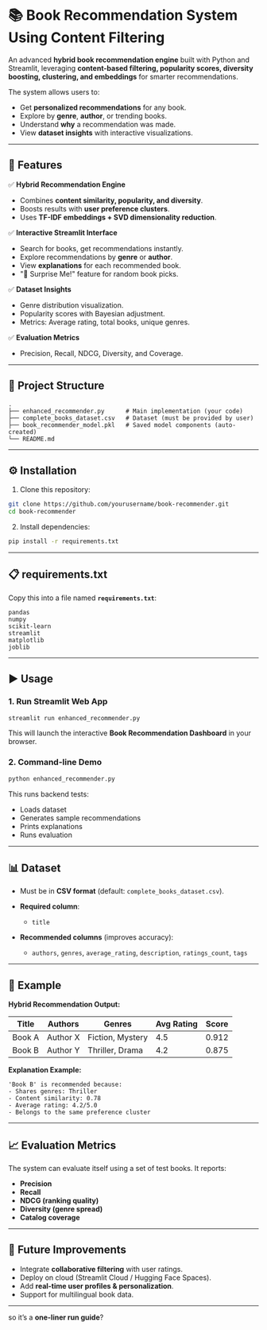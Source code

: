 

# 📚 Book Recommendation System Using Content Filtering

An advanced **hybrid book recommendation engine** built with Python and Streamlit, leveraging **content-based filtering, popularity scores, diversity boosting, clustering, and embeddings** for smarter recommendations.

The system allows users to:

* Get **personalized recommendations** for any book.
* Explore by **genre**, **author**, or trending books.
* Understand **why** a recommendation was made.
* View **dataset insights** with interactive visualizations.

---

## 🚀 Features

✅ **Hybrid Recommendation Engine**

* Combines **content similarity, popularity, and diversity**.
* Boosts results with **user preference clusters**.
* Uses **TF-IDF embeddings + SVD dimensionality reduction**.

✅ **Interactive Streamlit Interface**

* Search for books, get recommendations instantly.
* Explore recommendations by **genre** or **author**.
* View **explanations** for each recommended book.
* "🎲 Surprise Me!" feature for random book picks.

✅ **Dataset Insights**

* Genre distribution visualization.
* Popularity scores with Bayesian adjustment.
* Metrics: Average rating, total books, unique genres.

✅ **Evaluation Metrics**

* Precision, Recall, NDCG, Diversity, and Coverage.

---

## 📂 Project Structure

```
.
├── enhanced_recommender.py      # Main implementation (your code)
├── complete_books_dataset.csv   # Dataset (must be provided by user)
├── book_recommender_model.pkl   # Saved model components (auto-created)
└── README.md
```

---

## ⚙️ Installation

1. Clone this repository:

```bash
git clone https://github.com/yourusername/book-recommender.git
cd book-recommender
```

2. Install dependencies:

```bash
pip install -r requirements.txt
```

---

## 📋 requirements.txt

Copy this into a file named **`requirements.txt`**:

```
pandas
numpy
scikit-learn
streamlit
matplotlib
joblib
```

---

## ▶️ Usage

### 1. Run Streamlit Web App

```bash
streamlit run enhanced_recommender.py
```

This will launch the interactive **Book Recommendation Dashboard** in your browser.

### 2. Command-line Demo

```bash
python enhanced_recommender.py
```

This runs backend tests:

* Loads dataset
* Generates sample recommendations
* Prints explanations
* Runs evaluation

---

## 📊 Dataset

* Must be in **CSV format** (default: `complete_books_dataset.csv`).
* **Required column**:

  * `title`
* **Recommended columns** (improves accuracy):

  * `authors`, `genres`, `average_rating`, `description`, `ratings_count`, `tags`

---

## 📖 Example

**Hybrid Recommendation Output:**

| Title  | Authors  | Genres           | Avg Rating | Score |
| ------ | -------- | ---------------- | ---------- | ----- |
| Book A | Author X | Fiction, Mystery | 4.5        | 0.912 |
| Book B | Author Y | Thriller, Drama  | 4.2        | 0.875 |

**Explanation Example:**

```
'Book B' is recommended because:
- Shares genres: Thriller
- Content similarity: 0.78
- Average rating: 4.2/5.0
- Belongs to the same preference cluster
```

---

## 📈 Evaluation Metrics

The system can evaluate itself using a set of test books.
It reports:

* **Precision**
* **Recall**
* **NDCG (ranking quality)**
* **Diversity (genre spread)**
* **Catalog coverage**

---

## 🌟 Future Improvements

* Integrate **collaborative filtering** with user ratings.
* Deploy on cloud (Streamlit Cloud / Hugging Face Spaces).
* Add **real-time user profiles & personalization**.
* Support for multilingual book data.

---




so it’s a **one-liner run guide**?
